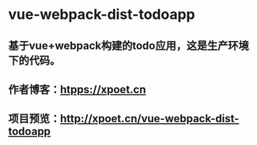 # vue-webpack-dist-todoapp
## 基于vue+webpack构建的todo应用，这是生产环境下的代码。
## 作者博客：[htpps://xpoet.cn](htpps://xpoet.cn)
## 项目预览：http://xpoet.cn/vue-webpack-dist-todoapp
